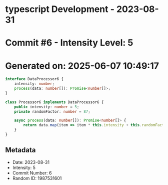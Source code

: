 ﻿# typescript Development - 2023-08-31
# Commit #6 - Intensity Level: 5
# Generated on: 2025-06-07 10:49:17
```typescript
interface DataProcessor6 {
    intensity: number;
    process(data: number[]): Promise<number[]>;
}

class Processor6 implements DataProcessor6 {
    public intensity: number = 5;
    private randomFactor: number = 87;

    async process(data: number[]): Promise<number[]> {
        return data.map(item => item * this.intensity + this.randomFactor);
    }
}
```
## Metadata
- Date: 2023-08-31
- Intensity: 5
- Commit Number: 6
- Random ID: 1987531601
